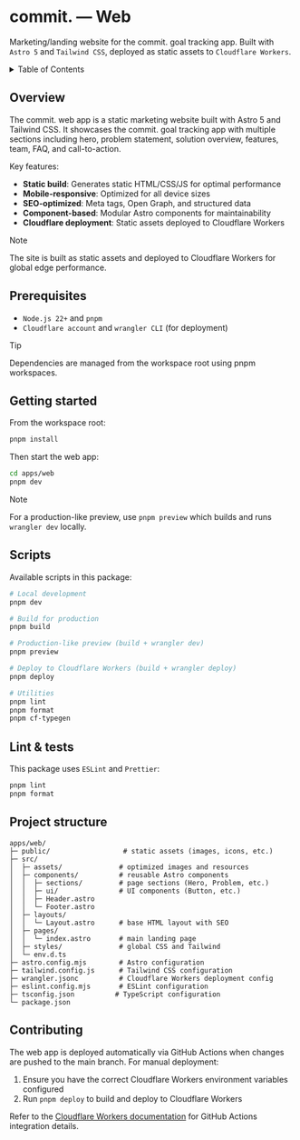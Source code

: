 # commit. — Web

Marketing/landing website for the commit. goal tracking app. Built with `Astro 5` and `Tailwind CSS`, deployed as static assets to `Cloudflare Workers`.

<details>
  <summary>Table of Contents</summary>
  <ol>
    <li><a href="#overview">Overview</a></li>
    <li><a href="#prerequisites">Prerequisites</a></li>
    <li><a href="#getting-started">Getting started</a></li>
    <li><a href="#scripts">Scripts</a></li>
    <li><a href="#lint--tests">Lint & tests</a></li>
    <li><a href="#project-structure">Project structure</a></li>
  </ol>
</details>

## Overview

The commit. web app is a static marketing website built with Astro 5 and Tailwind CSS. It showcases the commit. goal tracking app with multiple sections including hero, problem statement, solution overview, features, team, FAQ, and call-to-action.

Key features:

- **Static build**: Generates static HTML/CSS/JS for optimal performance
- **Mobile-responsive**: Optimized for all device sizes
- **SEO-optimized**: Meta tags, Open Graph, and structured data
- **Component-based**: Modular Astro components for maintainability
- **Cloudflare deployment**: Static assets deployed to Cloudflare Workers

> [!NOTE]  
> The site is built as static assets and deployed to Cloudflare Workers for global edge performance.

## Prerequisites

- `Node.js 22+` and `pnpm`
- `Cloudflare account` and `wrangler CLI` (for deployment)

> [!TIP]  
> Dependencies are managed from the workspace root using pnpm workspaces.

## Getting started

From the workspace root:

```bash
pnpm install
```

Then start the web app:

```bash
cd apps/web
pnpm dev
```

> [!NOTE]
> For a production-like preview, use `pnpm preview` which builds and runs `wrangler dev` locally.

## Scripts

Available scripts in this package:

```bash
# Local development
pnpm dev

# Build for production
pnpm build

# Production-like preview (build + wrangler dev)
pnpm preview

# Deploy to Cloudflare Workers (build + wrangler deploy)
pnpm deploy

# Utilities
pnpm lint
pnpm format
pnpm cf-typegen
```

## Lint & tests

This package uses `ESLint` and `Prettier`:

```bash
pnpm lint
pnpm format
```

## Project structure

    apps/web/
    ├─ public/                  # static assets (images, icons, etc.)
    ├─ src/
    │  ├─ assets/              # optimized images and resources
    │  ├─ components/          # reusable Astro components
    │  │  ├─ sections/         # page sections (Hero, Problem, etc.)
    │  │  ├─ ui/               # UI components (Button, etc.)
    │  │  ├─ Header.astro
    │  │  └─ Footer.astro
    │  ├─ layouts/
    │  │  └─ Layout.astro      # base HTML layout with SEO
    │  ├─ pages/
    │  │  └─ index.astro       # main landing page
    │  ├─ styles/              # global CSS and Tailwind
    │  └─ env.d.ts
    ├─ astro.config.mjs        # Astro configuration
    ├─ tailwind.config.js      # Tailwind CSS configuration
    ├─ wrangler.jsonc          # Cloudflare Workers deployment config
    ├─ eslint.config.mjs       # ESLint configuration
    ├─ tsconfig.json          # TypeScript configuration
    └─ package.json

## Contributing

The web app is deployed automatically via GitHub Actions when changes are pushed to the main branch. For manual deployment:

1. Ensure you have the correct Cloudflare Workers environment variables configured
2. Run `pnpm deploy` to build and deploy to Cloudflare Workers

Refer to the [Cloudflare Workers documentation](https://developers.cloudflare.com/workers/ci-cd/external-cicd/github-actions/) for GitHub Actions integration details.
